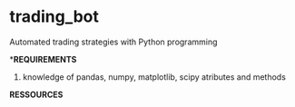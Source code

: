 # trading_bot
Automated trading strategies with Python programming

***REQUIREMENTS**

1. knowledge of pandas, numpy, matplotlib, scipy atributes and methods

**RESSOURCES**
